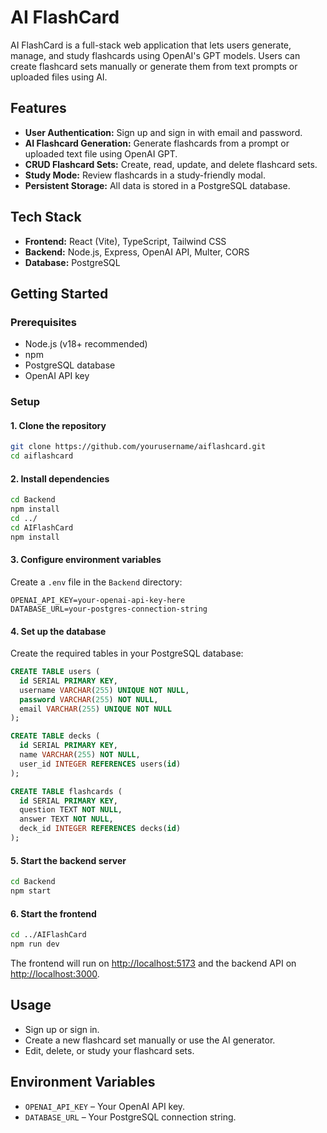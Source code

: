 # AI FlashCard

AI FlashCard is a full-stack web application that lets users generate, manage, and study flashcards using OpenAI's GPT models. Users can create flashcard sets manually or generate them from text prompts or uploaded files using AI.

## Features

- **User Authentication:** Sign up and sign in with email and password.
- **AI Flashcard Generation:** Generate flashcards from a prompt or uploaded text file using OpenAI GPT.
- **CRUD Flashcard Sets:** Create, read, update, and delete flashcard sets.
- **Study Mode:** Review flashcards in a study-friendly modal.
- **Persistent Storage:** All data is stored in a PostgreSQL database.

## Tech Stack

- **Frontend:** React (Vite), TypeScript, Tailwind CSS
- **Backend:** Node.js, Express, OpenAI API, Multer, CORS
- **Database:** PostgreSQL

## Getting Started

### Prerequisites

- Node.js (v18+ recommended)
- npm
- PostgreSQL database
- OpenAI API key

### Setup

#### 1. Clone the repository

```sh
git clone https://github.com/yourusername/aiflashcard.git
cd aiflashcard
```

#### 2. Install dependencies

```sh
cd Backend
npm install
cd ../
cd AIFlashCard
npm install
```

#### 3. Configure environment variables

Create a `.env` file in the `Backend` directory:

```
OPENAI_API_KEY=your-openai-api-key-here
DATABASE_URL=your-postgres-connection-string
```

#### 4. Set up the database

Create the required tables in your PostgreSQL database:

```sql
CREATE TABLE users (
  id SERIAL PRIMARY KEY,
  username VARCHAR(255) UNIQUE NOT NULL,
  password VARCHAR(255) NOT NULL,
  email VARCHAR(255) UNIQUE NOT NULL
);

CREATE TABLE decks (
  id SERIAL PRIMARY KEY,
  name VARCHAR(255) NOT NULL,
  user_id INTEGER REFERENCES users(id)
);

CREATE TABLE flashcards (
  id SERIAL PRIMARY KEY,
  question TEXT NOT NULL,
  answer TEXT NOT NULL,
  deck_id INTEGER REFERENCES decks(id)
);
```

#### 5. Start the backend server

```sh
cd Backend
npm start
```

#### 6. Start the frontend

```sh
cd ../AIFlashCard
npm run dev
```

The frontend will run on [http://localhost:5173](http://localhost:5173) and the backend API on [http://localhost:3000](http://localhost:3000).

## Usage

- Sign up or sign in.
- Create a new flashcard set manually or use the AI generator.
- Edit, delete, or study your flashcard sets.

## Environment Variables

- `OPENAI_API_KEY` – Your OpenAI API key.
- `DATABASE_URL` – Your PostgreSQL connection string.


